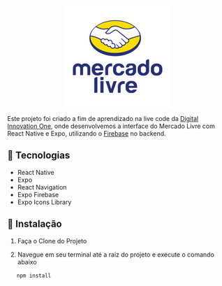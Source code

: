 <p align="center">
  <img src='assets/logo.png'/>
</p>

Este projeto foi criado a fim de aprendizado na live code da [Digital Innovation One](https://digitalinnovation.one/), 
onde desenvolvemos a interface do Mercado Livre com React Native e Expo, utilizando o [Firebase](https://firebase.google.com/) no backend.


**🔧 Tecnologias**
---
- React Native
- Expo
- React Navigation
- Expo Firebase
- Expo Icons Library


**🚀 Instalação**
---

1. Faça o Clone do Projeto

2. Navegue em seu terminal até a raiz do projeto  e execute o comando abaixo 
 ```bash
	npm install 
```


